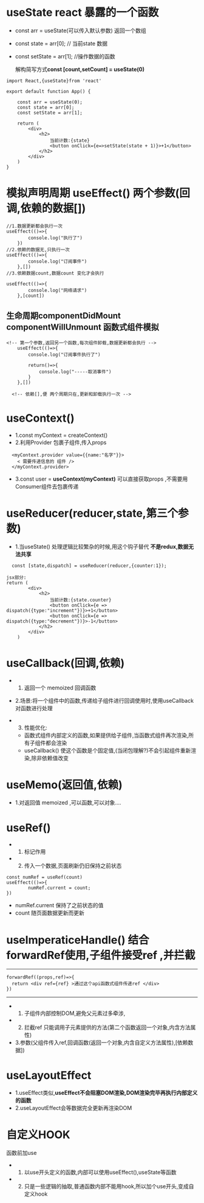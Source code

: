 # **useState** react 暴露的一个函数
- const arr  = useState(可以传入默认参数)  返回一个数组
- const state = arr[0];     // 当前state 数据
- const setState = arr[1];  //操作数据的函数


	解构简写方式**const [count,setCount] = useState(0)**
```
import React,{useState}from 'react'

export default function App() {

	const arr = useState(0);
	const state = arr[0];
	const setState = arr[1];
	
	return (
		<div>
			<h2>
				当前计数:{state}
				<button onClick={e=>setState(state + 1)}>+1</button>
			</h2>
		</div>
	)
}

```


# 模拟声明周期 **useEffect()**  两个参数(回调,依赖的数据[])  
```
//1.数据更新都会执行一次
useEffect(()=>{
		console.log("执行了")
	})
//2.依赖的数据无,只执行一次
useEffect(()=>{
		console.log("订阅事件")
	},[])
//3.依赖数据count,数据count 变化才会执行

useEffect(()=>{
		console.log("网络请求")
	},[count])

```
## 生命周期componentDidMount componentWillUnmount 函数式组件模拟
```
<!-- 第一个参数,返回另一个函数,每次组件卸载,数据更新都会执行 -->
	useEffect(()=>{
		console.log("订阅事件执行了")

		return()=>{
			console.log("-----取消事件")
		}
	},[])

  <!-- 依赖[],便 两个周期只在,更新和卸载执行一次 -->
```
# **useContext()** 
- 1.const myContext = createContext()
- 2.利用Provider 包裹子组件,传入props
```
  <myContext.provider value={{name:"名字"}}>
    < 需要传递信息的 组件 />
  </myContext.provider>
```
- 3.const user = **useContext(myContext)**   可以直接获取props  ,不需要用Consumer组件去包裹传递  

# **useReducer(reducer,state,第三个参数)**
- 1.当useState() 处理逻辑比较繁杂的时候,用这个钩子替代  **不是redux,数据无法共享**

`  const [state,dispatch] = useReducer(reducer,{counter:1});`

```
jsx部分: 
return (
		<div>
			<h2>
				当前计数:{state.counter}
				<button onClick={e =>	dispatch({type:"increment"})}>+1</button>
				<button onClick={e =>	dispatch({type:"decrement"})}>-1</button>
			</h2>
		</div>
	)
```

# **useCallback(回调,依赖)**
- 1. 返回一个 memoized 回调函数 
- 2.场景:将一个组件中的函数,传递给子组件进行回调使用时,使用useCallback对函数进行处理
- 3. 性能优化:
  
  - 函数式组件内部定义的函数,如果提供给子组件,当函数式组件再次渲染,所有子组件都会渲染
  -  useCallback() 使这个函数是个固定值,(当闭包理解?)不会引起组件重新渲染,除非依赖值改变

# **useMemo(返回值,依赖)**
- 1.对返回值 memoized ,可以函数,可以对象....

# **useRef()**
- 1. 标记作用
- 2. 传入一个数据,页面刷新仍旧保持之前状态
```
const numRef = useRef(count)
useEffect(()=>{
		numRef.current = count;
})
```
- numRef.current 保持了之前状态的值
- count 随页面数据更新而更新


# **useImperaticeHandle()**   结合forwardRef使用,子组件接受ref ,并拦截
----
```
forwardRef((props,ref)=>{
  return <div ref={ref} >通过这个api函数式组件传递ref </div>
})
```
----
- 1. 子组件内部控制DOM,避免父元素过多牵涉,
- 2. 拦截ref 只能调用子元素提供的方法(第二个函数返回一个对象,内含方法属性)
- 3.参数(父组件传入ref,回调函数(返回一个对象,内含自定义方法属性),[依赖数据])

# **useLayoutEffect**
- 1.useEffect类似,**useEffect不会阻塞DOM渲染,DOM渲染完毕再执行内部定义的函数**
- 2.useLayoutEffect会等数据完全更新再渲染DOM

# **自定义HOOK**
函数前加use 
- 1. 以use开头定义的函数,内部可以使用useEffect(),useState等函数
- 2. 只是一些逻辑的抽取,普通函数内部不能用hook,所以加个use开头,变成自定义hook
